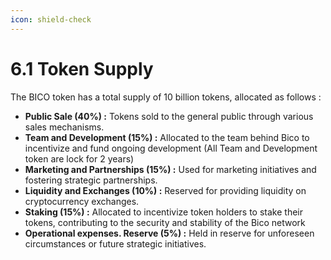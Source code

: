 ```yaml
---
icon: shield-check
---
```


# 6.1 Token Supply

The BICO token has a total supply of 10 billion tokens, allocated as follows :

* **Public Sale (40%) :** Tokens sold to the general public through various sales mechanisms.&#x20;
* **Team and Development (15%) :** Allocated to the team behind Bico to incentivize and fund ongoing development (All Team and Development token are lock for 2 years)
* **Marketing and Partnerships (15%) :** Used for marketing initiatives and fostering strategic partnerships.
* **Liquidity and Exchanges (10%) :** Reserved for providing liquidity on cryptocurrency exchanges.&#x20;
* **Staking (15%) :** Allocated to incentivize token holders to stake their tokens, contributing to the security and stability of the Bico network&#x20;
* **Operational expenses. Reserve (5%) :** Held in reserve for unforeseen circumstances or future strategic initiatives.
